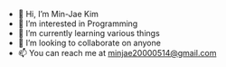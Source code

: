 - 👋 Hi, I’m Min-Jae Kim
- 👀 I’m interested in Programming
- 🌱 I’m currently learning various things
- 💞️ I’m looking to collaborate on anyone
- 📫 You can reach me at minjae20000514@gmail.com


